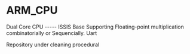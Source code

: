 # ARM_CPU
Dual Core CPU ----- ISSIS Base
Supporting Floating-point multiplication combinatorially or Sequencially.
Uart

Repository under cleaning procedural
